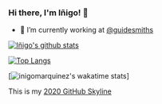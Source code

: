 ### Hi there, I'm Iñigo! 👋

- 🔭 I’m currently working at [@guidesmiths](https://github.com/guidesmiths)

[![Iñigo's github stats](https://github-readme-stats.vercel.app/api?username=inigomarquinez&count_private=true&show_icons=true)](https://github.com/anuraghazra/github-readme-stats)

[![Top Langs](https://github-readme-stats.vercel.app/api/top-langs/?username=inigomarquinez)](https://github.com/anuraghazra/github-readme-stats)

[![inigomarquinez's wakatime stats](https://github-readme-stats.vercel.app/api/wakatime?username=inigomarquinez)]

This is my [2020 GitHub Skyline](https://skyline.github.com/inigomarquinez/2020)

<!--
**inigomarquinez/inigomarquinez** is a ✨ _special_ ✨ repository because its `README.md` (this file) appears on your GitHub profile.

Here are some ideas to get you started:

- 🔭 I’m currently working on ...
- 🌱 I’m currently learning ...
- 👯 I’m looking to collaborate on ...
- 🤔 I’m looking for help with ...
- 💬 Ask me about ...
- 📫 How to reach me: ...
- 😄 Pronouns: ...
- ⚡ Fun fact: ...
-->
